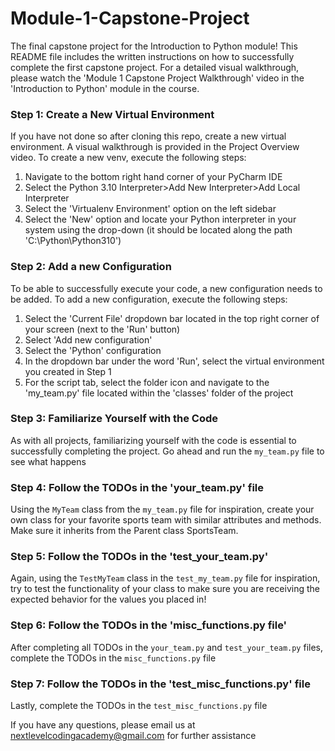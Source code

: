 # Module-1-Capstone-Project
The final capstone project for the Introduction to Python module! This README file includes the written instructions on
how to successfully complete the first capstone project. For a detailed visual walkthrough, please watch the 'Module 1
Capstone Project Walkthrough' video in the 'Introduction to Python' module in the course.

### Step 1: Create a New Virtual Environment
If you have not done so after cloning this repo, create a new virtual environment. A visual walkthrough is provided in
the Project Overview video. To create a new venv, execute the following steps:
1. Navigate to the bottom right hand corner of your PyCharm IDE
2. Select the Python 3.10 Interpreter>Add New Interpreter>Add Local Interpreter
3. Select the 'Virtualenv Environment' option on the left sidebar
4. Select the 'New' option and locate your Python interpreter in your system using the drop-down (it should 
be located along the path 'C:\Python\Python310')

### Step 2: Add a new Configuration
To be able to successfully execute your code, a new configuration needs to be added. To add a new configuration, execute
the following steps:
1. Select the 'Current File' dropdown bar located in the top right corner of your screen (next to the 'Run' button)
2. Select 'Add new configuration'
3. Select the 'Python' configuration
4. In the dropdown bar under the word 'Run', select the virtual environment you created in Step 1
5. For the script tab, select the folder icon and navigate to the 'my_team.py' file located within the 'classes' folder 
of the project

### Step 3: Familiarize Yourself with the Code
As with all projects, familiarizing yourself with the code is essential to successfully completing the project.
Go ahead and run the `my_team.py` file to see what happens

### Step 4: Follow the TODOs in the 'your_team.py' file
Using the `MyTeam` class from the `my_team.py` file for inspiration, create your own class for your favorite sports team
with similar attributes and methods. Make sure it inherits from the Parent class SportsTeam.

### Step 5: Follow the TODOs in the 'test_your_team.py'
Again, using the `TestMyTeam` class in the `test_my_team.py` file for inspiration, try to test the functionality of your 
class to make sure you are receiving the expected behavior for the values you placed in!

### Step 6: Follow the TODOs in the 'misc_functions.py file'
After completing all TODOs in the `your_team.py` and `test_your_team.py` files, complete the TODOs in the 
`misc_functions.py` file

### Step 7: Follow the TODOs in the 'test_misc_functions.py' file
Lastly, complete the TODOs in the `test_misc_functions.py` file

If you have any questions, please email us at nextlevelcodingacademy@gmail.com for further assistance